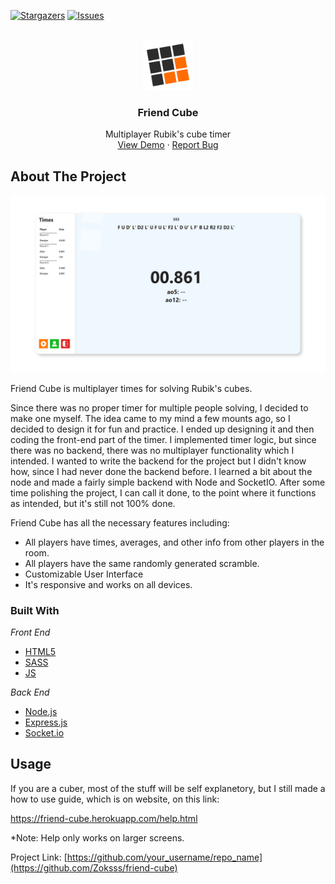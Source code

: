 ﻿<div id="top"></div>


<!-- PROJECT SHIELDS -->
<!--
*** I'm using markdown "reference style" links for readability.
*** Reference links are enclosed in brackets [ ] instead of parentheses ( ).
*** See the bottom of this document for the declaration of the reference variables
*** for contributors-url, forks-url, etc. This is an optional, concise syntax you may use.
*** https://www.markdownguide.org/basic-syntax/#reference-style-links
-->
[![Stargazers][stars-shield]][stars-url]
[![Issues][issues-shield]][issues-url]



<!-- PROJECT LOGO -->
<br />
<div align="center">
  <a href="https://github.com/Zoksss/friend-cube">
    <img src="/public/assets/friendcube-logo-transparent2.png" alt="Logo" width="80" height="80">
  </a>

  <h3 align="center">Friend Cube</h3>

  <p align="center">
    Multiplayer Rubik's cube timer
    <br />
    <a href="https://friend-cube.herokuapp.com/">View Demo</a>
    ·
    <a href="https://github.com/Zoksss/friend-cube/issues">Report Bug</a>
  </p>
</div>



<!-- ABOUT THE PROJECT -->
## About The Project

[![Product Name Screen Shot][product-screenshot]](https://friend-cube.herokuapp.com/)


Friend Cube is multiplayer times for solving Rubik's cubes. 

Since there was no proper timer for multiple people solving, I decided to make one myself. The idea came to my mind a few mounts ago, so I decided to design it for fun and practice. I ended up designing it and then coding the front-end part of the timer. I implemented timer logic, but since there was no backend, there was no multiplayer functionality which I intended. I wanted to write the backend for the project but I didn't know how, since I had never done the backend before. I learned a bit about the node and made a fairly simple backend with Node and SocketIO. 
After some time polishing the project, I can call it done, to the point where it functions as intended, but it's still not 100% done.


Friend Cube has all the necessary features including:
* All players have times, averages, and other info from other players in the room.
* All players have the same randomly generated scramble.
* Customizable User Interface
* It's responsive and works on all devices. 


### Built With

*Front End*

* [HTML5](#)
* [SASS](https://sass-lang.com/)
* [JS](#)

*Back End*

* [Node.js](https://nodejs.org/en/)
* [Express.js](https://expressjs.com/)
* [Socket.io](https://socket.io/)


<!-- USAGE EXAMPLES -->
## Usage

If you are a cuber, most of the stuff will be self explanetory, but I still made a how to use guide, which is on website, on this link: 

https://friend-cube.herokuapp.com/help.html

*Note: Help only works on larger screens.



Project Link: [https://github.com/your_username/repo_name](https://github.com/Zoksss/friend-cube)




<!-- MARKDOWN LINKS & IMAGES -->
<!-- https://www.markdownguide.org/basic-syntax/#reference-style-links -->
[stars-shield]: https://img.shields.io/github/stars/othneildrew/Best-README-Template.svg?style=for-the-badge
[stars-url]: https://github.com/Zoksss/friend-cube/stargazers
[issues-shield]: https://img.shields.io/github/issues/othneildrew/Best-README-Template.svg?style=for-the-badge
[issues-url]: https://github.com/Zoksss/friend-cube/issues
[license-shield]: https://img.shields.io/github/license/othneildrew/Best-README-Template.svg?style=for-the-badge
[license-url]: https://github.com/othneildrew/Best-README-Template/blob/master/LICENSE.txt
[linkedin-shield]: https://img.shields.io/badge/-LinkedIn-black.svg?style=for-the-badge&logo=linkedin&colorB=555
[product-screenshot]: /public/assets/readme-project-ss.png
